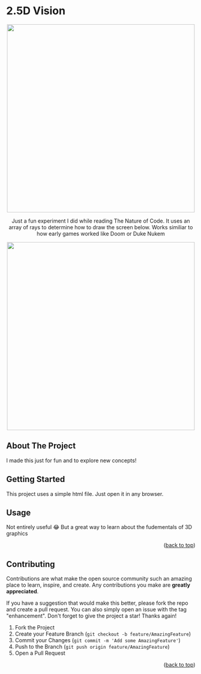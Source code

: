 <br />
<p><h1>2.5D Vision</h1></p>
<div align="center">
<img src="gifs/ray1.PNG" width="500px" >
<br/>

<p align="center">
    Just a fun experiment I did while reading The Nature of Code. It uses an array of rays to determine how to draw the screen below. Works similiar to how early games worked like Doom or Duke Nukem </p>
<img src="gifs/rays2.PNG" width="500px" >
</div>

<!-- ABOUT THE PROJECT -->
## About The Project
I made this just for fun and to explore new concepts!

<!-- GETTING STARTED -->
## Getting Started

This project uses a simple html file. Just open it in any browser.

<!-- USAGE EXAMPLES -->
## Usage
Not entirely useful 😂 But a great way to learn about the fudementals of 3D graphics

<p align="right">(<a href="#readme-top">back to top</a>)</p>


<!-- CONTRIBUTING -->
## Contributing

Contributions are what make the open source community such an amazing place to learn, inspire, and create. Any contributions you make are **greatly appreciated**.

If you have a suggestion that would make this better, please fork the repo and create a pull request. You can also simply open an issue with the tag "enhancement".
Don't forget to give the project a star! Thanks again!

1. Fork the Project
2. Create your Feature Branch (`git checkout -b feature/AmazingFeature`)
3. Commit your Changes (`git commit -m 'Add some AmazingFeature'`)
4. Push to the Branch (`git push origin feature/AmazingFeature`)
5. Open a Pull Request

<p align="right">(<a href="#readme-top">back to top</a>)</p>



<!-- MARKDOWN LINKS & IMAGES -->
<!-- https://www.markdownguide.org/basic-syntax/#reference-style-links -->
